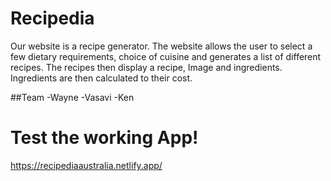 # Recipedia
Our website is a recipe generator.
The website allows the user to select a few dietary requirements, choice of cuisine and generates a list of different recipes.
The recipes then display a recipe, Image and ingredients.
Ingredients are then calculated to their cost.

##Team 
-Wayne
-Vasavi
-Ken

# Test the working App!
https://recipediaaustralia.netlify.app/
